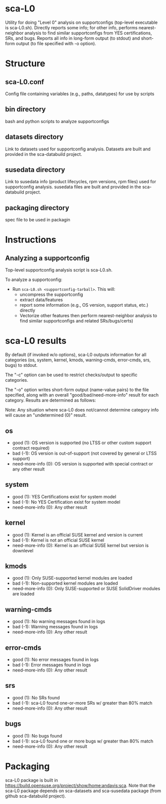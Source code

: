 # sca-L0
Utility for doing "Level 0" analysis on supportconfigs (top-level executable is sca-L0.sh).  Directly reports some info; for other info, performs nearest-neighbor analysis to find similar supportconfigs from YES certifications, SRs, and bugs.  Reports all info in long-form output (to stdout) and short-form output (to file specified with -o option).

# Structure

## sca-L0.conf 
Config file containing variables (e.g., paths, datatypes) for use by scripts

## bin directory
bash and python scripts to analyze supportconfigs

## datasets directory
Link to datasets used for supportconfig analysis.  Datasets are built and provided in the sca-databuild project.

## susedata directory
Link to susedata info (product lifecycles, rpm versions, rpm files) used for supportconfig analysis.  susedata files are built and provided in the sca-databuild project.

## packaging directory
spec file to be used in packagin

# Instructions

## Analyzing a supportconfig
Top-level supportconfig analysis script is sca-L0.sh.

To analyze a supportconfig:
* Run `sca-L0.sh <supportconfig-tarball>`.  This will:
  * uncompress the supportconfig
  * extract data/features
  * report some information (e.g., OS version, support status, etc.) directly
  * Vectorize other features then perform nearest-neighbor analysis to find similar supportconfigs and related SRs/bugs/certs)

# sca-L0 results
By default (if invoked w/o options), sca-L0 outputs information for all categories (os, system, kernel, kmods, warning-cmds, error-cmds, srs, bugs) to stdout.

The "-c" option can be used to restrict checks/output to specific categories.

The "-o" option writes short-form output (name-value pairs) to the file specified, along with an overall "good/bad/need-more-info" result for each category.  Results are determined as follows:

Note: Any situation where sca-L0 does not/cannot determine category info will cause an "undetermined (0)" result. 

## os
* good (1):		OS version is supported (no LTSS or other custom support contract required)
* bad (-1):		OS version is out-of-support (not covered by general or LTSS support)
* need-more-info (0):	OS version is supported with special contract or any other result

## system
* good (1):		YES Certifications exist for system model
* bad (-1):		No YES Certification exist for system model
* need-more-info (0):	Any other result

## kernel
* good (1):		Kernel is an official SUSE kernel and version is current
* bad (-1):		Kernel is not an official SUSE kernel
* need-more-info (0):	Kernel is an official SUSE kernel but version is downlevel

## kmods
* good (1):		Only SUSE-supported kernel modules are loaded
* bad (-1):		Non-supported kernel modules are loaded
* need-more-info (0):	Only SUSE-supported or SUSE SolidDriver modules are loaded

## warning-cmds
* good (1):		No warning messages found in logs
* bad (-1):		Warning messages found in logs
* need-more-info (0):	Any other result	

## error-cmds
* good (1):		No error messages found in logs
* bad (-1):		Error messages found in logs
* need-more-info (0):	Any other result

## srs
* good (1):		No SRs found	
* bad (-1):		sca-L0 found one-or-more SRs w/ greater than 80% match 
* need-more-info (0):	Any other result

## bugs
* good (1):		No bugs found
* bad (-1):		sca-L0 found one or more bugs w/ greater than 80% match
* need-more-info (0):	Any other result

# Packaging
sca-L0 package is built in https://build.opensuse.org/project/show/home:andavis:sca.  Note that the sca-L0 package depends on sca-datasets and sca-susedata package (from github sca-databuild project).
